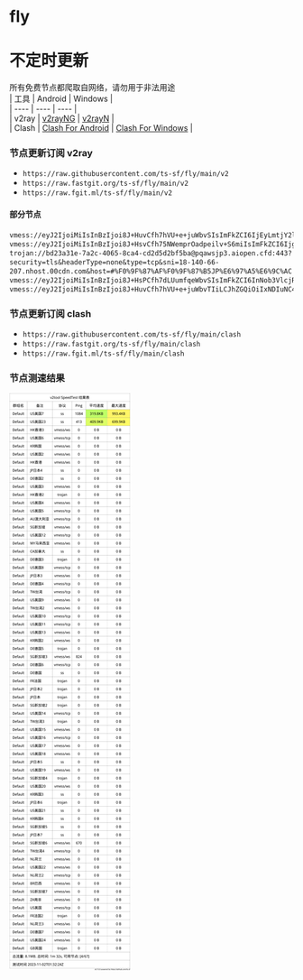 # fly
# 不定时更新
所有免费节点都爬取自网络，请勿用于非法用途  
|  工具  | Android  | Windows  |  
|  ----  | ----   | ----  |  
| v2ray  | [v2rayNG](https://github.com/2dust/v2rayNG/releases) | [v2rayN](https://github.com/2dust/v2rayN/releases) |  
| Clash  | [Clash For Android](https://github.com/Kr328/ClashForAndroid/releases) | [Clash For Windows](https://github.com/Fndroid/clash_for_windows_pkg/releases) | 
  
### 节点更新订阅  v2ray
- `https://raw.githubusercontent.com/ts-sf/fly/main/v2`  
- `https://raw.fastgit.org/ts-sf/fly/main/v2`  
- `https://raw.fgit.ml/ts-sf/fly/main/v2`  
#### 部分节点  
``` 
vmess://eyJ2IjoiMiIsInBzIjoi8J+HuvCfh7hVU+e+juWbvSIsImFkZCI6IjEyLmtjY2ljMnBhLnh5eiIsInBvcnQiOiI1MDAxMiIsImlkIjoiNWU0MTkwMDEtYWFmMC00OTc1LWE5MzEtZmM3ZmM5NDU5NzE4IiwiYWlkIjoiMCIsInNjeSI6ImF1dG8iLCJuZXQiOiJ0Y3AiLCJ0eXBlIjoibm9uZSIsImhvc3QiOiJ3d3cuMjI4NjY5NDcueHl6IiwicGF0aCI6Ii9wYXRoLzE2OTE0ODk1NDIzODUiLCJ0bHMiOiIiLCJzbmkiOiIiLCJ0ZXN0X25hbWUiOiJVU+e+juWbvSJ9
vmess://eyJ2IjoiMiIsInBzIjoi8J+HsvCfh75NWemprOadpeilv+S6miIsImFkZCI6IjgwNG15LmZyOTlrdC50b3AiLCJwb3J0IjoiODAiLCJpZCI6ImFkMTNmNTc0LWY2YjctNDI3ZS1iYjI5LTIyNGEwN2M1NmQxMCIsImFpZCI6IjAiLCJzY3kiOiJhdXRvIiwibmV0Ijoid3MiLCJ0eXBlIjoibm9uZSIsImhvc3QiOiI4MDRteS5mcjk5a3QudG9wIiwicGF0aCI6Ii9yZGciLCJ0bHMiOiJ0bHMiLCJzbmkiOiIiLCJ0ZXN0X25hbWUiOiJNWemprOadpeilv+S6miJ9
trojan://bd23a31e-7a2c-4065-8ca4-cd2d5d2bf5ba@pqawsjp3.aiopen.cfd:443?security=tls&headerType=none&type=tcp&sni=18-140-66-207.nhost.00cdn.com&host=#%F0%9F%87%AF%F0%9F%87%B5JP%E6%97%A5%E6%9C%AC
vmess://eyJ2IjoiMiIsInBzIjoi8J+HsPCfh7dLUumfqeWbvSIsImFkZCI6InNob3VlcjRqaWEyNC4yMDk5NjYueHl6IiwicG9ydCI6IjEwMDkiLCJpZCI6Ijc0Mjg4MTVlLWQzNDEtNDUwZC1iNGVlLTJmZmY4Nzg1MTljZSIsImFpZCI6IjAiLCJzY3kiOiJhdXRvIiwibmV0Ijoid3MiLCJ0eXBlIjoibm9uZSIsImhvc3QiOiJzaG91ZXI0amlhMjQuMjA5OTY2Lnh5eiIsInBhdGgiOiIvIiwidGxzIjoiIiwic25pIjoiIiwidGVzdF9uYW1lIjoiS1Lpn6nlm70ifQ==
vmess://eyJ2IjoiMiIsInBzIjoi8J+HuvCfh7hVU+e+juWbvTIiLCJhZGQiOiIxNDIuNC4xMTAuMTciLCJwb3J0IjoiNDQzIiwiaWQiOiI0MTgwNDhhZi1hMjkzLTRiOTktOWIwYy05OGNhMzU4MGRkMjQiLCJhaWQiOiI2NCIsInNjeSI6ImF1dG8iLCJuZXQiOiJ3cyIsInR5cGUiOiJub25lIiwiaG9zdCI6Ind3dy40NDcxNjc2Ni54eXoiLCJwYXRoIjoiL3BhdGgvMTY5MTY2NDEzNjg1OCIsInRscyI6InRscyIsInNuaSI6Ind3dy40NDcxNjc2Ni54eXoiLCJ0ZXN0X25hbWUiOiJVU+e+juWbvTIifQ==
```
### 节点更新订阅  clash
- `https://raw.githubusercontent.com/ts-sf/fly/main/clash`  
- `https://raw.fastgit.org/ts-sf/fly/main/clash`  
- `https://raw.fgit.ml/ts-sf/fly/main/clash`  

### 节点测速结果
![image](traffic.png)
